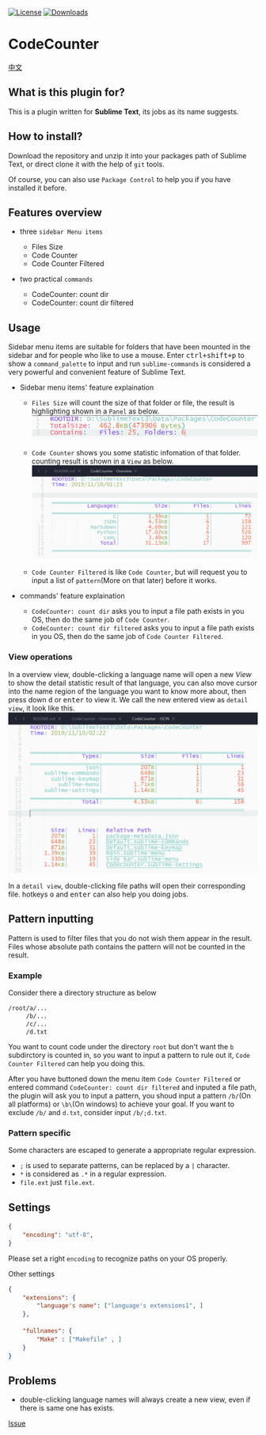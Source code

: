 [![License][license-image]](/LICENSE)
[![Downloads][packagecontrol-image]][packagecontrol-link]

# CodeCounter
[中文](Chinese.md)


## What is this plugin for?

This is a plugin written for **Sublime Text**, its jobs as its name suggests.


## How to install?
Download the repository and unzip it into your packages path of Sublime Text, or direct clone it with the help of `git` tools.

Of course, you can also use `Package Control` to help you if you have installed it before.


## Features overview
- three `sidebar Menu items`
    * Files Size
    * Code Counter
    * Code Counter Filtered

- two practical `commands`
    * CodeCounter: count dir
    * CodeCounter: count dir filtered


## Usage
Sidebar menu items are suitable for folders that have been mounted in the sidebar and for people who like to use a mouse.
Enter <kbd>ctrl+shift+p</kbd> to show a `command_palette` to input and run `sublime-commands` is considered a very powerful and convenient feature of Sublime Text.

- Sidebar menu items' feature explaination
    * `Files Size` will count the size of that folder or file, the result is highlighting shown in a `Panel` as below.
      ![Files size](image/files_size.png)

    * `Code Counter` shows you some statistic infomation of that folder. counting result is shown in a `View` as below.
      ![Overview](image/overview.png)

    * `Code Counter Filtered` is like `Code Counter`, but will request you to input a list of `pattern`(More on that later) before it works.

- commands' feature explaination
    * `CodeCounter: count dir` asks you to input a file path exists in you OS, then do the same job of `Code Counter`.
    * `CodeCounter: count dir filtered` asks you to input a file path exists in you OS, then do the same job of `Code Counter Filtered`.

### View operations
In a overview view, double-clicking a language name will open a new *View* to show the detail statistic result of that language, you can also move cursor into the name region of the language you want to know more about, then press down <kbd>d</kbd> or <kbd>enter</kbd> to view it. We call the new entered view as `detail view`, it look like this.
![Detail](image/detail.png)

In a `detail view`, double-clicking file paths will open their corresponding file. hotkeys <kbd>o</kbd> and <kbd>enter</kbd> can also help you doing jobs.


## Pattern inputting
Pattern is used to filter files that you do not wish them appear in the result.
Files whose absolute path contains the pattern will not be counted in the result.

### Example
Consider there a directory structure as below
```
/root/a/...
     /b/...
     /c/...
     /d.txt
```
You want to count code under the directory `root` but don't want the `b` subdirctory is counted in, so you want to input a pattern to rule out it, `Code Counter Filtered` can help you doing this.

After you have buttoned down the menu item `Code Counter Filtered` or entered command `CodeCounter: count dir filtered` and inputed a file path, the plugin will ask you to input a pattern, you shoud input a pattern `/b/`(On all platforms) or `\b\`(On windows) to achieve your goal. If you want to exclude `/b/` and `d.txt`, consider input `/b/;d.txt`.

### Pattern specific
Some characters are escaped to generate a appropriate regular expression.
- `;` is used to separate patterns, can be replaced by a `|` character.
- `*` is considered as `.*` in a regular expression.
- `file.ext` just `file.ext`.


## Settings
```json
{
    "encoding": "utf-8",
}
```
Please set a right `encoding` to recognize paths on your OS properly.

Other settings
```json
{
    "extensions": {
        "language's name": ["language's extensions1", ]
    },

    "fullnames": {
        "Make" : ["Makefile" , ]
    }
}
```


## Problems

- double-clicking language names will always create a new view, even if there is same one has exists.

[Issue](https://github.com/absop/CodeCounter/issues)


[license-image]: https://img.shields.io/badge/license-MIT-blue.svg
[packagecontrol-image]: https://img.shields.io/packagecontrol/dt/CodeCounter.svg
[packagecontrol-link]: https://packagecontrol.io/packages/CodeCounter

